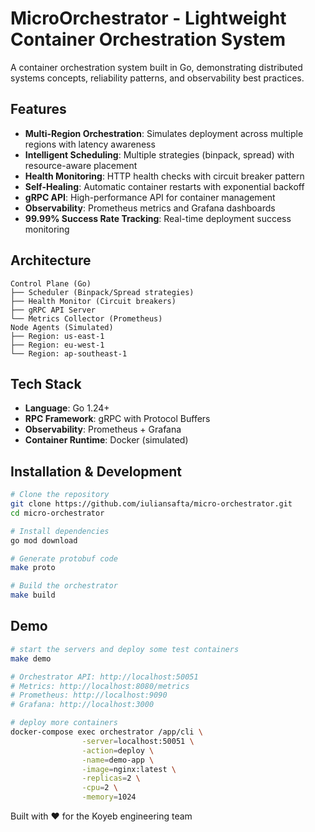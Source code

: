 # MicroOrchestrator - Lightweight Container Orchestration System

A container orchestration system built in Go, demonstrating distributed systems concepts, reliability patterns, and observability best practices.

## Features

- **Multi-Region Orchestration**: Simulates deployment across multiple regions with latency awareness
- **Intelligent Scheduling**: Multiple strategies (binpack, spread) with resource-aware placement
- **Health Monitoring**: HTTP health checks with circuit breaker pattern
- **Self-Healing**: Automatic container restarts with exponential backoff
- **gRPC API**: High-performance API for container management
- **Observability**: Prometheus metrics and Grafana dashboards
- **99.99% Success Rate Tracking**: Real-time deployment success monitoring

## Architecture

```
Control Plane (Go)
├── Scheduler (Binpack/Spread strategies)
├── Health Monitor (Circuit breakers)
├── gRPC API Server
└── Metrics Collector (Prometheus)
Node Agents (Simulated)
├── Region: us-east-1
├── Region: eu-west-1
└── Region: ap-southeast-1
```

## Tech Stack

- **Language**: Go 1.24+
- **RPC Framework**: gRPC with Protocol Buffers
- **Observability**: Prometheus + Grafana
- **Container Runtime**: Docker (simulated)

## Installation & Development

```bash
# Clone the repository
git clone https://github.com/iuliansafta/micro-orchestrator.git
cd micro-orchestrator

# Install dependencies
go mod download

# Generate protobuf code
make proto

# Build the orchestrator
make build
```


## Demo

```bash
# start the servers and deploy some test containers
make demo

# Orchestrator API: http://localhost:50051
# Metrics: http://localhost:8080/metrics
# Prometheus: http://localhost:9090
# Grafana: http://localhost:3000

# deploy more containers
docker-compose exec orchestrator /app/cli \
                -server=localhost:50051 \
                -action=deploy \
                -name=demo-app \
                -image=nginx:latest \
                -replicas=2 \
                -cpu=2 \
                -memory=1024
```


Built with ❤️ for the Koyeb engineering team
